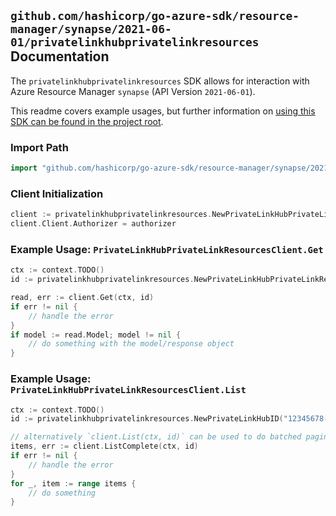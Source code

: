 
## `github.com/hashicorp/go-azure-sdk/resource-manager/synapse/2021-06-01/privatelinkhubprivatelinkresources` Documentation

The `privatelinkhubprivatelinkresources` SDK allows for interaction with Azure Resource Manager `synapse` (API Version `2021-06-01`).

This readme covers example usages, but further information on [using this SDK can be found in the project root](https://github.com/hashicorp/go-azure-sdk/tree/main/docs).

### Import Path

```go
import "github.com/hashicorp/go-azure-sdk/resource-manager/synapse/2021-06-01/privatelinkhubprivatelinkresources"
```


### Client Initialization

```go
client := privatelinkhubprivatelinkresources.NewPrivateLinkHubPrivateLinkResourcesClientWithBaseURI("https://management.azure.com")
client.Client.Authorizer = authorizer
```


### Example Usage: `PrivateLinkHubPrivateLinkResourcesClient.Get`

```go
ctx := context.TODO()
id := privatelinkhubprivatelinkresources.NewPrivateLinkHubPrivateLinkResourceID("12345678-1234-9876-4563-123456789012", "example-resource-group", "privateLinkHubName", "privateLinkResourceName")

read, err := client.Get(ctx, id)
if err != nil {
	// handle the error
}
if model := read.Model; model != nil {
	// do something with the model/response object
}
```


### Example Usage: `PrivateLinkHubPrivateLinkResourcesClient.List`

```go
ctx := context.TODO()
id := privatelinkhubprivatelinkresources.NewPrivateLinkHubID("12345678-1234-9876-4563-123456789012", "example-resource-group", "privateLinkHubName")

// alternatively `client.List(ctx, id)` can be used to do batched pagination
items, err := client.ListComplete(ctx, id)
if err != nil {
	// handle the error
}
for _, item := range items {
	// do something
}
```
